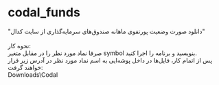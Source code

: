 # codal_funds
"دانلود صورت وضعیت پورتفوی ماهانه صندوق‌های سرمایه‌گذاری از سایت کدال" <br> <br>
نحوه کار: <br>
صرفا نماد مورد نظر را در مقابل متغیر symbol بنویسید و برنامه را اجرا کنید. <br>
پس از اتمام کار، فایل‌ها در داخل پوشه‌ایی به اسم نماد مورد نظر در آدرس زیر قرار خواهند گرفت: <br>
Downloads\Codal
